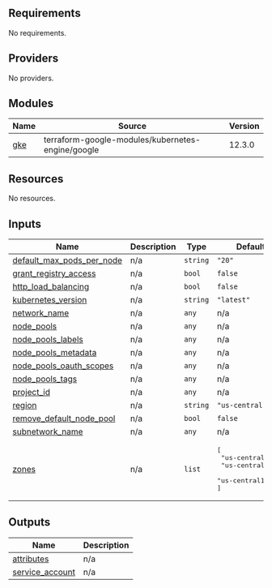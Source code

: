 ## Requirements

No requirements.

## Providers

No providers.

## Modules

| Name | Source | Version |
|------|--------|---------|
| <a name="module_gke"></a> [gke](#module\_gke) | terraform-google-modules/kubernetes-engine/google | 12.3.0 |

## Resources

No resources.

## Inputs

| Name | Description | Type | Default | Required |
|------|-------------|------|---------|:--------:|
| <a name="input_default_max_pods_per_node"></a> [default\_max\_pods\_per\_node](#input\_default\_max\_pods\_per\_node) | n/a | `string` | `"20"` | no |
| <a name="input_grant_registry_access"></a> [grant\_registry\_access](#input\_grant\_registry\_access) | n/a | `bool` | `false` | no |
| <a name="input_http_load_balancing"></a> [http\_load\_balancing](#input\_http\_load\_balancing) | n/a | `bool` | `false` | no |
| <a name="input_kubernetes_version"></a> [kubernetes\_version](#input\_kubernetes\_version) | n/a | `string` | `"latest"` | no |
| <a name="input_network_name"></a> [network\_name](#input\_network\_name) | n/a | `any` | n/a | yes |
| <a name="input_node_pools"></a> [node\_pools](#input\_node\_pools) | n/a | `any` | n/a | yes |
| <a name="input_node_pools_labels"></a> [node\_pools\_labels](#input\_node\_pools\_labels) | n/a | `any` | n/a | yes |
| <a name="input_node_pools_metadata"></a> [node\_pools\_metadata](#input\_node\_pools\_metadata) | n/a | `any` | n/a | yes |
| <a name="input_node_pools_oauth_scopes"></a> [node\_pools\_oauth\_scopes](#input\_node\_pools\_oauth\_scopes) | n/a | `any` | n/a | yes |
| <a name="input_node_pools_tags"></a> [node\_pools\_tags](#input\_node\_pools\_tags) | n/a | `any` | n/a | yes |
| <a name="input_project_id"></a> [project\_id](#input\_project\_id) | n/a | `any` | n/a | yes |
| <a name="input_region"></a> [region](#input\_region) | n/a | `string` | `"us-central1"` | no |
| <a name="input_remove_default_node_pool"></a> [remove\_default\_node\_pool](#input\_remove\_default\_node\_pool) | n/a | `bool` | `false` | no |
| <a name="input_subnetwork_name"></a> [subnetwork\_name](#input\_subnetwork\_name) | n/a | `any` | n/a | yes |
| <a name="input_zones"></a> [zones](#input\_zones) | n/a | `list` | <pre>[<br>  "us-central1-a",<br>  "us-central1-b",<br>  "us-central1-c"<br>]</pre> | no |

## Outputs

| Name | Description |
|------|-------------|
| <a name="output_attributes"></a> [attributes](#output\_attributes) | n/a |
| <a name="output_service_account"></a> [service\_account](#output\_service\_account) | n/a |
